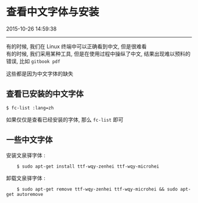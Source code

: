 # 查看中文字体与安装

2015-10-26 14:59:38

---

有的时候, 我们在 Linux 终端中可以正确看到中文, 但是很难看  
有的时候, 我们采用某种工具, 但是在使用过程中操纵了中文, 结果出现难以预料的错误, 比如 `gitbook pdf`  

这些都是因为中文字体的缺失  

## 查看已安装的中文字体  

    $ fc-list :lang=zh


如果仅仅是查看已经安装的字体, 那么 `fc-list` 即可  

## 一些中文字体  

安装文泉驿字体 :  

        $ sudo apt-get install ttf-wqy-zenhei ttf-wqy-microhei

卸载文泉驿字体 :  

        $ sudo apt-get remove ttf-wqy-zenhei ttf-wqy-microhei && sudo apt-get autoremove



